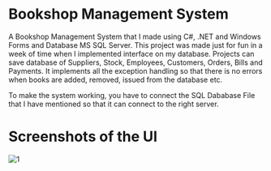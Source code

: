 # Bookshop Management System
A Bookshop Management System that I made using C#, .NET and Windows Forms and Database MS SQL Server. This project was made just for fun in a week of time when I implemented interface on my database. Projects can save database of Suppliers, Stock, Employees, Customers, Orders, Bills and Payments. It implements all the exception handling so that there is no errors when books are added, removed, issued from the database etc.

To make the system working, you have to connect the SQL Dababase File that I have mentioned so that it can connect to the right server.

# Screenshots of the UI

![1](https://user-images.githubusercontent.com/19569802/193592688-5b93abc7-c324-4380-8492-d856edbafcd8.jpg)
